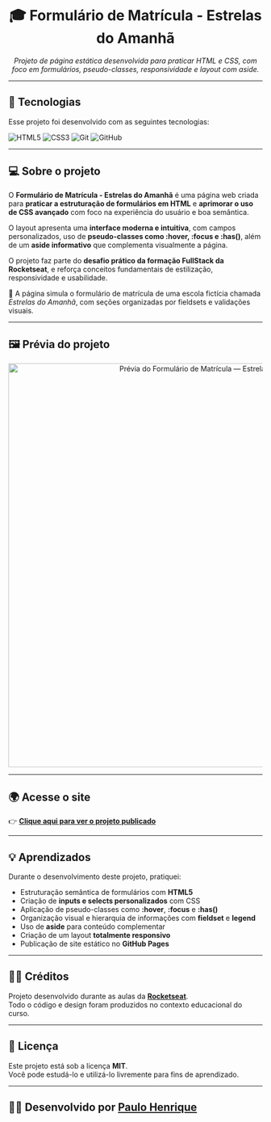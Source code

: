 <h1 align="center">🎓 Formulário de Matrícula - Estrelas do Amanhã</h1>

<p align="center">
  <em>Projeto de página estática desenvolvida para praticar HTML e CSS, com foco em formulários, pseudo-classes, responsividade e layout com aside.</em>
</p>

---

## 🚀 **Tecnologias**

Esse projeto foi desenvolvido com as seguintes tecnologias:

![HTML5](https://img.shields.io/badge/HTML5-E34F26?style=for-the-badge&logo=html5&logoColor=white)
![CSS3](https://img.shields.io/badge/CSS3-1572B6?style=for-the-badge&logo=css3&logoColor=white)
![Git](https://img.shields.io/badge/Git-F05033?style=for-the-badge&logo=git&logoColor=white)
![GitHub](https://img.shields.io/badge/GitHub-181717?style=for-the-badge&logo=github&logoColor=white)

---

## 💻 **Sobre o projeto**

O **Formulário de Matrícula - Estrelas do Amanhã** é uma página web criada para **praticar a estruturação de formulários em HTML** e **aprimorar o uso de CSS avançado** com foco na experiência do usuário e boa semântica.  

O layout apresenta uma **interface moderna e intuitiva**, com campos personalizados, uso de **pseudo-classes como :hover, :focus e :has()**, além de um **aside informativo** que complementa visualmente a página.  

O projeto faz parte do **desafio prático da formação FullStack da Rocketseat**, e reforça conceitos fundamentais de estilização, responsividade e usabilidade.

📌 A página simula o formulário de matrícula de uma escola fictícia chamada *Estrelas do Amanhã*, com seções organizadas por fieldsets e validações visuais.

---

## 🖼️ **Prévia do projeto**

<p align="center">
  <img src="https://github.com/user-attachments/assets/5c6adaac-ab09-40d4-9572-e4087bc90489" alt="Prévia do Formulário de Matrícula — Estrelas do Amanhã" width="800px"/>
</p>

---

## 🌍 **Acesse o site**

👉 [**Clique aqui para ver o projeto publicado**](https://paulohassad.github.io/Formulario_de_Matricula/)

---

## 💡 **Aprendizados**

Durante o desenvolvimento deste projeto, pratiquei:

- Estruturação semântica de formulários com **HTML5**  
- Criação de **inputs e selects personalizados** com CSS  
- Aplicação de pseudo-classes como **:hover**, **:focus** e **:has()**  
- Organização visual e hierarquia de informações com **fieldset** e **legend**  
- Uso de **aside** para conteúdo complementar  
- Criação de um layout **totalmente responsivo**  
- Publicação de site estático no **GitHub Pages**

---

## 🧑‍🏫 **Créditos**

Projeto desenvolvido durante as aulas da **[Rocketseat](https://www.rocketseat.com.br)**.  
Todo o código e design foram produzidos no contexto educacional do curso.

---

## 📝 **Licença**

Este projeto está sob a licença **MIT**.  
Você pode estudá-lo e utilizá-lo livremente para fins de aprendizado.

---

## 👨‍💻 **Desenvolvido por [Paulo Henrique](https://github.com/paulohassad)**  



